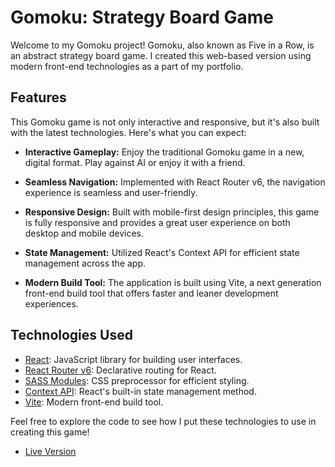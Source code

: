 # Gomoku: Strategy Board Game

Welcome to my Gomoku project! Gomoku, also known as Five in a Row, is an abstract strategy board game. I created this web-based version using modern front-end technologies as a part of my portfolio.

## Features

This Gomoku game is not only interactive and responsive, but it's also built with the latest technologies. Here's what you can expect:

- **Interactive Gameplay:** Enjoy the traditional Gomoku game in a new, digital format. Play against AI or enjoy it with a friend.

- **Seamless Navigation:** Implemented with React Router v6, the navigation experience is seamless and user-friendly.

- **Responsive Design:** Built with mobile-first design principles, this game is fully responsive and provides a great user experience on both desktop and mobile devices.

- **State Management:** Utilized React's Context API for efficient state management across the app.

- **Modern Build Tool:** The application is built using Vite, a next generation front-end build tool that offers faster and leaner development experiences.

## Technologies Used

- [React](https://reactjs.org/): JavaScript library for building user interfaces.
- [React Router v6](https://reactrouter.com/): Declarative routing for React.
- [SASS Modules](https://sass-lang.com/): CSS preprocessor for efficient styling.
- [Context API](https://reactjs.org/docs/context.html): React's built-in state management method.
- [Vite](https://vitejs.dev/): Modern front-end build tool.

Feel free to explore the code to see how I put these technologies to use in creating this game!
- [Live Version](https://gomoku-three.vercel.app/)

